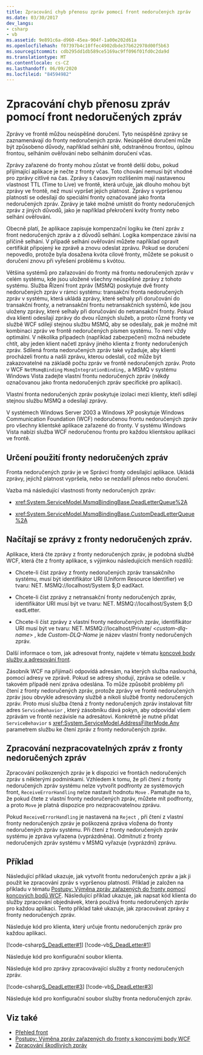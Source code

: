 ```yaml
---
title: Zpracování chyb přenosu zpráv pomocí front nedoručených zpráv
ms.date: 03/30/2017
dev_langs:
- csharp
- vb
ms.assetid: 9e891c6a-d960-45ea-904f-1a00e202d61a
ms.openlocfilehash: f07397b4c10ffec4902dbde37b622978d00f5b63
ms.sourcegitcommit: cdb295dd1db589ce5169ac9ff096f01fd0c2da9d
ms.translationtype: MT
ms.contentlocale: cs-CZ
ms.lasthandoff: 06/09/2020
ms.locfileid: "84594982"
---
```

# <a name="using-dead-letter-queues-to-handle-message-transfer-failures"></a>Zpracování chyb přenosu zpráv pomocí front nedoručených zpráv
Zprávy ve frontě můžou neúspěšné doručení. Tyto neúspěšné zprávy se zaznamenávají do fronty nedoručených zpráv. Neúspěšné doručení může být způsobeno důvody, například selhání sítě, odstraněnou frontou, úplnou frontou, selháním ověřování nebo selháním doručení včas.  
  
 Zprávy zařazené do fronty mohou zůstat ve frontě delší dobu, pokud přijímající aplikace je nečte z fronty včas. Toto chování nemusí být vhodné pro zprávy citlivé na čas. Zprávy s časovým rozlišením mají nastavenou vlastnost TTL (Time to Live) ve frontě, která určuje, jak dlouho mohou být zprávy ve frontě, než musí vypršet jejich platnost. Zprávy s vypršenou platností se odesílají do speciální fronty označované jako fronta nedoručených zpráv. Zprávy je také možné umístit do fronty nedoručených zpráv z jiných důvodů, jako je například překročení kvóty fronty nebo selhání ověřování.  
  
 Obecně platí, že aplikace zapisuje kompenzační logiku ke čtení zpráv z front nedoručených zpráv a z důvodů selhání. Logika kompenzace závisí na příčině selhání. V případě selhání ověřování můžete například opravit certifikát připojený ke zprávě a znovu odeslat zprávu. Pokud se doručení nepovedlo, protože byla dosažena kvóta cílové fronty, můžete se pokusit o doručení znovu při vyřešení problému s kvótou.  
  
 Většina systémů pro zařazování do fronty má frontu nedoručených zpráv v celém systému, kde jsou uložené všechny neúspěšné zprávy z tohoto systému. Služba Řízení front zpráv (MSMQ) poskytuje dvě fronty nedoručených zpráv v rámci systému: transakční fronta nedoručených zpráv v systému, která ukládá zprávy, které selhaly při doručování do transakční fronty, a netransakční frontu netransakčních systémů, kde jsou uloženy zprávy, které selhaly při doručování do netransakční fronty. Pokud dva klienti odesílají zprávy do dvou různých služeb, a proto různé fronty ve službě WCF sdílejí stejnou službu MSMQ, aby se odesílaly, pak je možné mít kombinaci zpráv ve frontě nedoručených písmen systému. To není vždy optimální. V několika případech (například zabezpečení) možná nebudete chtít, aby jeden klient načetl zprávy jiného klienta z fronty nedoručených zpráv. Sdílená fronta nedoručených zpráv také vyžaduje, aby klienti procházeli frontu a našli zprávu, kterou odeslali, což může být zakazovatelné na základě počtu zpráv ve frontě nedoručených zpráv. Proto v WCF `NetMsmqBinding` `MsmqIntegrationBinding,` a MSMQ v systému Windows Vista zadejte vlastní frontu nedoručených zpráv (někdy označovanou jako fronta nedoručených zpráv specifické pro aplikaci).  
  
 Vlastní fronta nedoručených zpráv poskytuje izolaci mezi klienty, kteří sdílejí stejnou službu MSMQ a odesílají zprávy.  
  
 V systémech Windows Server 2003 a Windows XP poskytuje Windows Communication Foundation (WCF) nedoručenou frontu nedoručených zpráv pro všechny klientské aplikace zařazené do fronty. V systému Windows Vista nabízí služba WCF nedoručenou frontu pro každou klientskou aplikaci ve frontě.  
  
## <a name="specifying-use-of-the-dead-letter-queue"></a>Určení použití fronty nedoručených zpráv  
 Fronta nedoručených zpráv je ve Správci fronty odesílající aplikace. Ukládá zprávy, jejichž platnost vypršela, nebo se nezdařil přenos nebo doručení.  
  
 Vazba má následující vlastnosti fronty nedoručených zpráv:  
  
- <xref:System.ServiceModel.MsmqBindingBase.DeadLetterQueue%2A>  
  
- <xref:System.ServiceModel.MsmqBindingBase.CustomDeadLetterQueue%2A>  
  
## <a name="reading-messages-from-the-dead-letter-queue"></a>Načítají se zprávy z fronty nedoručených zpráv.  
 Aplikace, která čte zprávy z fronty nedoručených zpráv, je podobná službě WCF, která čte z fronty aplikace, s výjimkou následujících menších rozdílů:  
  
- Chcete-li číst zprávy z fronty nedoručených zpráv transakčního systému, musí být identifikátor URI (Uniform Resource Identifier) ve tvaru: NET. MSMQ://localhost/System $;D eadXact.  
  
- Chcete-li číst zprávy z netransakční fronty nedoručených zpráv, identifikátor URI musí být ve tvaru: NET. MSMQ://localhost/System $;D eadLetter.  
  
- Chcete-li číst zprávy z vlastní fronty nedoručených zpráv, identifikátor URI musí být ve tvaru: NET. MSMQ://localhost/Private/ \<*custom-dlq-name*> , kde *Custom-DLQ-Name* je název vlastní fronty nedoručených zpráv.  
  
 Další informace o tom, jak adresovat fronty, najdete v tématu [koncové body služby a adresování front](service-endpoints-and-queue-addressing.md).  
  
 Zásobník WCF na přijímači odpovídá adresám, na kterých služba naslouchá, pomocí adresy ve zprávě. Pokud se adresy shodují, zpráva se odešle. v takovém případě není zpráva odeslána. To může způsobit problémy při čtení z fronty nedoručených zpráv, protože zprávy ve frontě nedoručených zpráv jsou obvykle adresovány službě a nikoli službě fronty nedoručených zpráv. Proto musí služba čtená z fronty nedoručených zpráv instalovat filtr adres `ServiceBehavior` , který zásobníku dává pokyn, aby odpovídal všem zprávám ve frontě nezávisle na adresátovi. Konkrétně je nutné přidat `ServiceBehavior` s <xref:System.ServiceModel.AddressFilterMode.Any> parametrem službu ke čtení zpráv z fronty nedoručených zpráv.  
  
## <a name="poison-message-handling-from-the-dead-letter-queue"></a>Zpracování nezpracovatelných zpráv z fronty nedoručených zpráv  
 Zpracování poškozených zpráv je k dispozici ve frontách nedoručených zpráv s některými podmínkami. Vzhledem k tomu, že při čtení z fronty nedoručených zpráv systému nelze vytvořit podfronty ze systémových front, `ReceiveErrorHandling` nelze nastavit hodnotu `Move` . Pamatujte na to, že pokud čtete z vlastní fronty nedoručených zpráv, můžete mít podfronty, a proto `Move` je platná dispozice pro nezpracovatelnou zprávu.  
  
 Pokud `ReceiveErrorHandling` je nastavená na `Reject` , při čtení z vlastní fronty nedoručených zpráv je poškozená zpráva vložena do fronty nedoručených zpráv systému. Při čtení z fronty nedoručených zpráv systému je zpráva vyřazena (vyprázdněna). Odmítnutí z fronty nedoručených zpráv systému v MSMQ vyřazuje (vyprázdní) zprávu.  
  
## <a name="example"></a>Příklad  
 Následující příklad ukazuje, jak vytvořit frontu nedoručených zpráv a jak ji použít ke zpracování zpráv s vypršenou platností. Příklad je založen na příkladu v tématu [Postupy: Výměna zpráv zařazených do fronty pomocí koncových bodů WCF](how-to-exchange-queued-messages-with-wcf-endpoints.md). Následující příklad ukazuje, jak napsat kód klienta do služby zpracování objednávek, která používá frontu nedoručených zpráv pro každou aplikaci. Tento příklad také ukazuje, jak zpracovávat zprávy z fronty nedoručených zpráv.  
  
 Následuje kód pro klienta, který určuje frontu nedoručených zpráv pro každou aplikaci.  
  
 [!code-csharp[S_DeadLetter#1](../../../../samples/snippets/csharp/VS_Snippets_CFX/s_deadletter/cs/client.cs#1)]
 [!code-vb[S_DeadLetter#1](../../../../samples/snippets/visualbasic/VS_Snippets_CFX/s_deadletter/vb/client.vb#1)]  
  
 Následuje kód pro konfigurační soubor klienta.  

 Následuje kód pro zprávy zpracovávající služby z fronty nedoručených zpráv.  
  
 [!code-csharp[S_DeadLetter#3](../../../../samples/snippets/csharp/VS_Snippets_CFX/s_deadletter/cs/dlservice.cs#3)]
 [!code-vb[S_DeadLetter#3](../../../../samples/snippets/visualbasic/VS_Snippets_CFX/s_deadletter/vb/dlservice.vb#3)]  
  
 Následuje kód pro konfigurační soubor služby fronta nedoručených zpráv.  

## <a name="see-also"></a>Viz také

- [Přehled front](queues-overview.md)
- [Postupy: Výměna zpráv zařazených do fronty s koncovými body WCF](how-to-exchange-queued-messages-with-wcf-endpoints.md)
- [Zpracování škodlivých zpráv](poison-message-handling.md)
